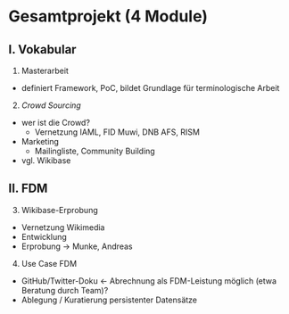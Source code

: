 # Gesamtprojekt (4 Module)

## I. Vokabular

1. Masterarbeit
  * definiert Framework, PoC, bildet Grundlage für terminologische Arbeit

2. *Crowd Sourcing*
  * wer ist die Crowd?
    * Vernetzung IAML, FID Muwi, DNB AFS, RISM
  * Marketing
    * Mailingliste, Community Building
  * vgl. Wikibase


## II. FDM

3. Wikibase-Erprobung
  * Vernetzung Wikimedia
  * Entwicklung
  * Erprobung -> Munke, Andreas

4. Use Case FDM
  * GitHub/Twitter-Doku <- Abrechnung als FDM-Leistung möglich (etwa Beratung durch Team)?
  * Ablegung / Kuratierung persistenter Datensätze
